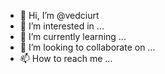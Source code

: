 - 👋 Hi, I’m @vedciurt
- 👀 I’m interested in ...
- 🌱 I’m currently learning ...
- 💞️ I’m looking to collaborate on ...
- 📫 How to reach me ...

<!---
vedciurt/vedciurt is a ✨ special ✨ repository because its `README.md` (this file) appears on your GitHub profile.
You can click the Preview link to take a look at your changes.
--->

